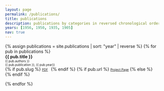 ```yaml
---
layout: page
permalink: /publications/
title: publications
description: publications by categories in reversed chronological order.
years: [1956, 1950, 1935, 1905]
nav: true
---
```


<div class="publications">
<div style = 'margin-right;'>
{% assign publications = site.publications | sort: "year" | reverse %}
{% for pub in publications %}
<div class="pubitem">
  <div class="pubtitle">
    <b>{{ pub.title }}</b>
  </div>
  <div class="pubauthors">
    <font size="-2">{{ pub.authors }}</font>
  </div>
  <div class="pubinfo">
    <font size="-2">{{ pub.publication }}, {{ pub.year}}</font>
  </div>
  <div class="publinks">
    {% if pub.slug %}
      <font size="-2"><a href="/assets/pdf/{{pub.slug}}"><i class="far fa-file-pdf"></i> PDF</a>&nbsp;&nbsp;</font>
    {% endif %}
    {% if pub.url %}
    <font size="-2"><a href="{{pub.url}}"><i class="fas fa-link"></i> Project Page</a></font>
    {% else %}
    <font size="-2"> </font>
    {% endif %}
  </div>
</div>
</div>

{% endfor %}
